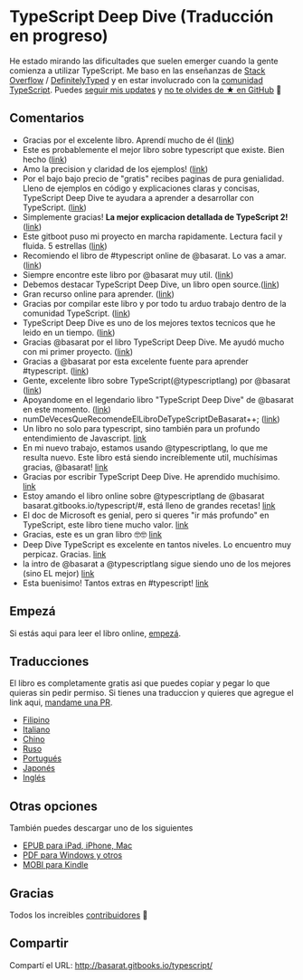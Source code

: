 TypeScript Deep Dive (Traducción en progreso)
=======

He estado mirando las dificultades que suelen emerger cuando la gente comienza a utilizar TypeScript. Me baso en las enseñanzas de [Stack Overflow](http://stackoverflow.com/tags/typescript/topusers) / [DefinitelyTyped](https://github.com/DefinitelyTyped/) y en estar involucrado con la [comunidad TypeScript](https://github.com/TypeStrong/). Puedes [seguir mis updates](https://twitter.com/basarat) y [no te olvides de ★ en GitHub](https://github.com/basarat/typescript-book) 🌹

## Comentarios

* Gracias por el excelente libro. Aprendí mucho de él ([link](https://www.gitbook.com/book/basarat/typescript/discussions/21#comment-1468279131934))
* Este es probablemente el mejor libro sobre typescript que existe. Bien hecho ([link](https://twitter.com/thelondonjs/status/756419561570852864))
* Amo la precision y claridad de los ejemplos! ([link](https://twitter.com/joe_mighty/status/758290957280346112))
* Por el bajo bajo precio de "gratis" recibes paginas de pura genialidad. Lleno de ejemplos en código y explicaciones claras y concisas, TypeScript Deep Dive te ayudara a aprender a desarrollar con TypeScript. ([link](https://www.nativescript.org/blog/details/free-book-typescript-deep-dive))
* Simplemente gracias! **La mejor explicacion detallada de TypeScript 2!** ([link](https://www.gitbook.com/book/basarat/typescript/discussions/38))
* Este gitboot puso mi proyecto en marcha rapidamente. Lectura facil y fluida. 5 estrellas ([link](https://twitter.com/thebabellion/status/779888195559235584))
* Recomiendo el libro de #typescript online de @basarat. Lo vas a amar.([link](https://twitter.com/markpieszak/status/788099306590969860))
* Siempre encontre este libro por @basarat muy util. ([link](https://twitter.com/Brocco/status/789887640656945152))
* Debemos destacar  TypeScript Deep Dive, un libro open source.([link](https://www.siliconrepublic.com/enterprise/typescript-programming-javascript))
* Gran recurso online para aprender. ([link](https://twitter.com/rdfuhr/status/790193307708076035))
* Gracias por compilar este libro y por todo tu arduo trabajo dentro de la comunidad TypeScript. ([link](https://github.com/basarat/typescript-book/pull/183#issuecomment-257799713))
* TypeScript Deep Dive es uno de los mejores textos tecnicos que he leido en un tiempo. ([link](https://twitter.com/borekb/status/794287092272599040))
* Gracias @basarat por el libro TypeScript Deep Dive. Me ayudó mucho con mi primer proyecto. ([link](https://twitter.com/betolinck/status/797901548562960384))
* Gracias a @basarat por esta excelente fuente para aprender #typescript. ([link](https://twitter.com/markuse1501/status/799116176815230976))
* Gente, excelente libro sobre TypeScript(@typescriptlang) por @basarat ([link](https://twitter.com/deeinlove/status/813245965507260417))
* Apoyandome en el legendario libro "TypeScript Deep Dive" de @basarat en este momento. ([link](https://twitter.com/sitapati/status/814379404956532737))
* numDeVecesQueRecomendeElLibroDeTypeScriptDeBasarat++; ([link](https://twitter.com/brocco/status/814227741696462848))
* Un libro no solo para typescript, sino también para un profundo entendimiento de Javascript. [link](https://www.gitbook.com/book/basarat/typescript/discussions/59)
* En mi nuevo trabajo, estamos usando @typescriptlang, lo que me resulta nuevo. Este libro está siendo increíblemente util, muchísimas gracias, @basarat! [link](https://twitter.com/netchkin/status/855339390566096896)
* Gracias por escribir TypeScript Deep Dive. He aprendido muchísimo. [link](https://twitter.com/buctwbzs/status/857198618704355328?refsrc=email&s=11)
* Estoy amando el libro online sobre @typescriptlang de @basarat basarat.gitbooks.io/typescript/#, está lleno de grandes recetas! [link](https://twitter.com/ericliprandi/status/857608837309677568)
* El doc de Microsoft es genial, pero si queres "ir más profundo" en TypeScript, este libro tiene mucho valor. [link](https://twitter.com/caludio/status/876729910550831104)
* Gracias, este es un gran libro 🤓🤓 [link](https://twitter.com/jjwonmin/status/885666375548547073)
* Deep Dive TypeScript es excelente en tantos niveles. Lo encuentro muy perpicaz. Gracias. [link](https://twitter.com/orenmizr/status/891083492787970053)
* la intro de @basarat a @typescriptlang sigue siendo uno de los mejores (sino EL mejor) [link](https://twitter.com/stevealee/status/953953255968698368)
* Esta buenisimo! Tantos extras en #typescript! [link](https://twitter.com/pauliescanlon/status/989898852474998784)

## Empezá
Si estás aqui para leer el libro online, [empezá](./SUMMARY.md).

## Traducciones
El libro es completamente gratis asi que puedes copiar y pegar lo que quieras sin pedir permiso. Si tienes una traduccion y quieres que agregue el link aqui, [mandame una PR](https://github.com/basarat/typescript-book/edit/master/README.md).
* [Filipino](https://github.com/themarshann/typescript-book-fil)
* [Italiano](https://github.com/TizioFittizio/typescript-book)
* [Chino](https://github.com/jkchao/typescript-book-chinese)
* [Ruso](https://github.com/etroynov/typescript-book)
* [Portugués](https://github.com/overlineink/typescript-book)
* [Japonés](https://github.com/yohamta/typescript-book)
* [Inglés](https://github.com/basarat/typescript-book)

## Otras opciones
También puedes descargar uno de los siguientes
* [EPUB para iPad, iPhone, Mac](https://www.gitbook.com/download/epub/book/basarat/typescript)
* [PDF para Windows y otros](https://www.gitbook.com/download/pdf/book/basarat/typescript)
* [MOBI para Kindle](https://www.gitbook.com/download/mobi/book/basarat/typescript)

## Gracias
Todos los increibles [contribuidores](https://github.com/basarat/typescript-book/graphs/contributors) 🌹

## Compartir
Compartí el URL: http://basarat.gitbooks.io/typescript/
